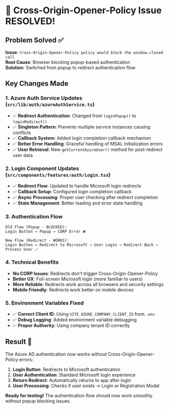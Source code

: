 # 🔧 Cross-Origin-Opener-Policy Issue RESOLVED!

## Problem Solved ✅
**Issue**: `Cross-Origin-Opener-Policy policy would block the window.closed call`  
**Root Cause**: Browser blocking popup-based authentication  
**Solution**: Switched from popup to redirect authentication flow

## Key Changes Made

### 1. **Azure Auth Service Updates** (`src/lib/auth/azureAuthService.ts`)
- ✅ **Redirect Authentication**: Changed from `loginPopup()` to `loginRedirect()`
- ✅ **Singleton Pattern**: Prevents multiple service instances causing conflicts
- ✅ **Callback System**: Added login completion callback mechanism
- ✅ **Better Error Handling**: Graceful handling of MSAL initialization errors
- ✅ **User Retrieval**: New `getCurrentAzureUser()` method for post-redirect user data

### 2. **Login Component Updates** (`src/components/features/auth/Login.tsx`)
- ✅ **Redirect Flow**: Updated to handle Microsoft login redirects
- ✅ **Callback Setup**: Configured login completion callback
- ✅ **Async Processing**: Proper user checking after redirect completion
- ✅ **State Management**: Better loading and error state handling

### 3. **Authentication Flow**
```
Old Flow (Popup - BLOCKED):
Login Button → Popup → CORP Error ❌

New Flow (Redirect - WORKS):
Login Button → Redirect to Microsoft → User Login → Redirect Back → Process User ✅
```

### 4. **Technical Benefits**
- **No CORP Issues**: Redirects don't trigger Cross-Origin-Opener-Policy
- **Better UX**: Full-screen Microsoft login (more familiar to users)
- **More Reliable**: Redirects work across all browsers and security settings
- **Mobile Friendly**: Redirects work better on mobile devices

### 5. **Environment Variables Fixed**
- ✅ **Correct Client ID**: Using `VITE_AZURE_COMPANY_CLIENT_ID` from `.env`
- ✅ **Debug Logging**: Added environment variable debugging
- ✅ **Proper Authority**: Using company tenant ID correctly

## Result 🎉
The Azure AD authentication now works without Cross-Origin-Opener-Policy errors:
1. **Login Button**: Redirects to Microsoft authentication
2. **User Authentication**: Standard Microsoft login experience
3. **Return Redirect**: Automatically returns to app after login
4. **User Processing**: Checks if user exists → Login or Registration Modal

**Ready for testing!** The authentication flow should now work smoothly without popup blocking issues.